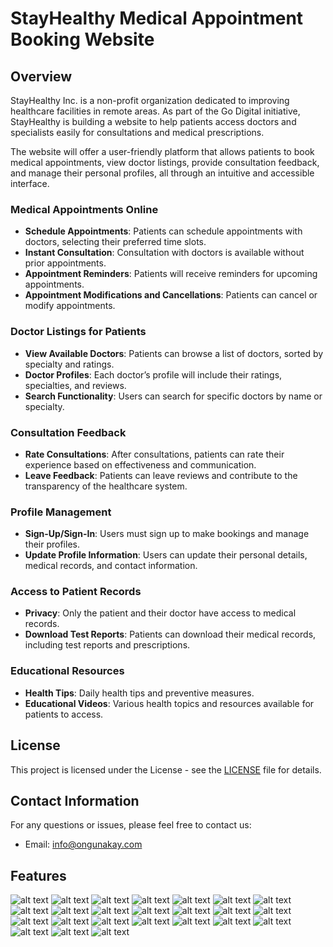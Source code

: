 # StayHealthy Medical Appointment Booking Website

## Overview

StayHealthy Inc. is a non-profit organization dedicated to improving healthcare facilities in remote areas. As part of the Go Digital initiative, StayHealthy is building a website to help patients access doctors and specialists easily for consultations and medical prescriptions.

The website will offer a user-friendly platform that allows patients to book medical appointments, view doctor listings, provide consultation feedback, and manage their personal profiles, all through an intuitive and accessible interface.

### Medical Appointments Online
- **Schedule Appointments**: Patients can schedule appointments with doctors, selecting their preferred time slots.
- **Instant Consultation**: Consultation with doctors is available without prior appointments.
- **Appointment Reminders**: Patients will receive reminders for upcoming appointments.
- **Appointment Modifications and Cancellations**: Patients can cancel or modify appointments.

### Doctor Listings for Patients
- **View Available Doctors**: Patients can browse a list of doctors, sorted by specialty and ratings.
- **Doctor Profiles**: Each doctor’s profile will include their ratings, specialties, and reviews.
- **Search Functionality**: Users can search for specific doctors by name or specialty.

### Consultation Feedback
- **Rate Consultations**: After consultations, patients can rate their experience based on effectiveness and communication.
- **Leave Feedback**: Patients can leave reviews and contribute to the transparency of the healthcare system.

### Profile Management
- **Sign-Up/Sign-In**: Users must sign up to make bookings and manage their profiles.
- **Update Profile Information**: Users can update their personal details, medical records, and contact information.

### Access to Patient Records
- **Privacy**: Only the patient and their doctor have access to medical records.
- **Download Test Reports**: Patients can download their medical records, including test reports and prescriptions.

### Educational Resources
- **Health Tips**: Daily health tips and preventive measures.
- **Educational Videos**: Various health topics and resources available for patients to access.

## License

This project is licensed under the License - see the [LICENSE](LICENSE) file for details.

## Contact Information

For any questions or issues, please feel free to contact us:

- Email: info@ongunakay.com

## Features
![alt text](img/appt_doccard_design.png) ![alt text](img/appt_search_design.png) ![alt text](img/apptform.png) ![alt text](img/docsearch_output.png) ![alt text](img/docsearch.png) ![alt text](img/doctor_card.png) ![alt text](img/instant_consultation.png) ![alt text](img/login_form_design.png) ![alt text](img/login_form_layout.png) ![alt text](img/login_validation.png) ![alt text](img/logout_button.png) ![alt text](img/navbar_design.png) ![alt text](img/navbar_layout.png) ![alt text](img/react_login_folder_struct.png) ![alt text](img/react_login_output.png) ![alt text](img/react_navbar_folder_struct.png) ![alt text](img/react_navbar_output.png) ![alt text](img/react_signup_folder_struct.png) ![alt text](img/react_signup_output.png) ![alt text](img/readme.md_file.png) ![alt text](img/reviews_design.png) ![alt text](img/signup_form_design.png) ![alt text](img/signup_form_layout.png) ![alt text](img/signup_validation.png)